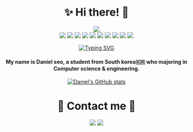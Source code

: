 <div align="center">
   <h1>✨ Hi there! 👋</h1>
<div/>
<div align="center">
   <img src="https://capsule-render.vercel.app/api?type=venom&color=gradient&height=300&section=header&text=Daniel's%20Graffiti&fontColor=ECE6CC&fontSize=90&fontAlignY=45&desc=Welcome%20to%20my%20small%20blog!%20🥵✨🏡&descAlign=68.6&descAlignY=60.5&animation=fadeIn" />
</div>

<div align="center">
  
  <img src="https://img.shields.io/badge/html5-20232a.svg?style=for-the-badge&logo=html5&logoColor=E34F26" />
  <img src="https://img.shields.io/badge/css3-20232a.svg?style=for-the-badge&logo=css3&logoColor=1572B6" />
  <img src="https://img.shields.io/badge/javascript-20232a.svg?style=for-the-badge&logo=javascript&logoColor=F7DF1E" />
  <img src="https://img.shields.io/badge/python-20232a.svg?style=for-the-badge&logo=python&logoColor=3776AB" />
  <img src="https://img.shields.io/badge/django-20232a.svg?style=for-the-badge&logo=django&logoColor=092E20" />
  <img src="https://img.shields.io/badge/flask-20232a.svg?style=for-the-badge&logo=flask&logoColor=000000" />
  <img src="https://img.shields.io/badge/MySQL-20232a.svg?style=for-the-badge&logo=MySQL&logoColor=4479A1" />
  <img src="https://img.shields.io/badge/C-20232a.svg?style=for-the-badge&logo=C&logoColor=A8B9CC" />
  <img src="https://img.shields.io/badge/valorant-20232a.svg?style=for-the-badge&logo=valorant&logoColor=FA4454" />
  <img src="https://img.shields.io/badge/battledotnet-20232a.svg?style=for-the-badge&logo=battledotnet&logoColor=4381C3" />
</div>

<div align="center">
  
  [![Typing SVG](https://readme-typing-svg.demolab.com/?lines=Mjaorinng+in+Computer+science)](https://git.io/typing-svg)
  <h4>My name is Daniel seo, a student from South korea🇰🇷 who majoring in Computer science & engineering.</h4>
  
  [![Daniel's GitHub stats](https://github-readme-stats.vercel.app/api?username=walterdaniel-sudo&theme=radical)](https://github.com/walterdaniel-sudo/github-readme-stats)
</div>

<div align="center">
   <h1>💌 Contact me 🤙</h1>
<div/>
<a href="https://www.instagram.com/daniel_sxxnt/" target="blank"><img src="https://img.shields.io/badge/Instagram-E4405F?style=flat-square&logo=instagram&logoColor=ffffff&link=https://www.instagram.com/daniel_sxxnt/"/></a>
<a href="mailto:shj1103s@outlook.kr" target="blank"><img src="https://img.shields.io/badge/microsoftoutlook-0078D4?style=flat-square&logo=microsoftoutlook&logoColor=white&link=shj1103s@outlook.kr"/></a>
